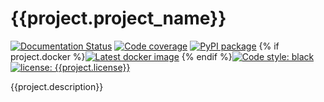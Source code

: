 # {{project.project_name}}
[![Documentation Status](https://readthedocs.org/projects/{{project.project_name}}/badge/?version=latest)](https://{{project.project_name}}.readthedocs.io/en/latest/?badge=latest)
[![Code coverage](https://codecov.io/github/{{project.owner}}/{{project.project_name}}/coverage.svg)](https://codecov.io/github/{{project.owner}}/{{project.project_name}})
[![PyPI package](https://badgen.net/pypi/v/{{project.project_name}})](https://pypi.org/project/{{project.project_name}}/)
{% if project.docker %}[![Latest docker image](https://badgen.net/docker/pulls/{{project.owner}}/{{project.project_name}})](https://hub.docker.com/r/{{project.owner}}/{{project.project_name}}/tags)
{% endif %}[![Code style: black](https://img.shields.io/badge/code%20style-black-000000.svg)](https://github.com/ambv/black)
[![license: {{project.license}}](https://img.shields.io/badge/license-{{project.license}}-green.svg)](https://opensource.org/licenses/{{project.license}})

{{project.description}}